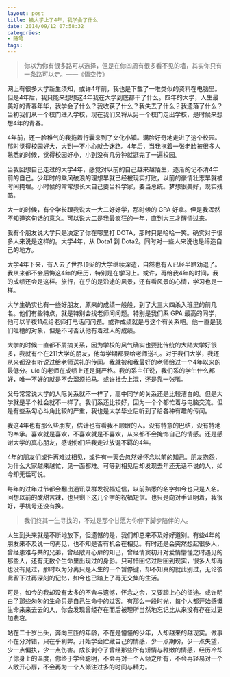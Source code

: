 ```yaml
---
layout: post
title: 被大学上了4年，我学会了什么
date: 2014/09/12 07:58:32
categories:
- 随笔
tags:
---
```


> 你以为你有很多路可以选择，但是在你四周有很多看不见的墙，其实你只有一条路可以走。——《悟空传》

网上有很多大学新生须知，或许4年前，我也是下载了一堆类似的资料在电脑里。但是4年后，我只能来想想这4年我在大学到底都干了什么。四年的大学，人生最美好的青春年华，我学会了什么？我收获了什么？我失去了什么？我遗落了什么？当初我们从一个校门进入学校，现在我们又将从另一个校门走出学校，是时候来想想4年的青春。

4年前，还一脸稚气的我拖着行囊来到了文化小镇。满脸好奇地走进了这个校园。那时觉得校园好大，大到一不小心就会迷路。4年后，当我拖着一张老脸被很多人熟悉的时候，觉得校园好小，小到没有几分钟就逛完了一遍校园。

当我回想自己走过的大学4年，感觉对以前的自己越来越陌生，逐渐的记不清4年前的自己。少年时的乘风破浪的理想早就已经被现实打败，以前的豪情壮志早就被时间掩埋。小时候的常常想长大自己要当科学家，要当总统。梦想很美好，现实残酷。

大一的时候，有个学长跟我说大一大二好好学，那时候的 GPA 好拿。但是我浑然不知道这句话的意义。可以说大二是我最疯狂的一年，直到大三才醒悟过来。

我有个朋友说大学只是决定了你在哪里打 DOTA，那时只是哈哈一笑。确实对于很多人来说是这样的。大学4年，从 Dota1 到 Dota2。同时对一些人来说也是缔造自己的地方。

大学4年下来，有人去了世界顶尖的大学继续深造，自然也有人已经半路劝退了。我从来都不会后悔这4年的经历，特别是在学习上。或许，再给我4年的时间，我的成绩还会是这样。旅行，在乎的是沿途的风景，还有看风景的心情，学习也是一样。

大学生确实也有一些好朋友，原来的成绩一般般，到了大三大四杀入班里的前几名。他们有些特点，就是特别会找老师问问题。特别是我们系 GPA 最高的同学，他可以半夜11点给老师打电话问问题。或许成绩就是与这个有关系吧。他一直是我们吐槽的对象，但是不可否认他有着过人的成绩。

大学的时候一直都不屑搞关系，因为学校的风气确实也要比传统的大陆大学好很多，我就有个在211大学的朋友，他每学期都要给老师送礼。对于我们大学，我还从来都没有听说过给老师送礼的传闻。我就被和我最好的老师给过一个4年以来的最低分。uic 的老师在成绩上还是挺严格。我的系主任说，我们系的学生什么都好，唯一不好的就是不会溜须拍马。或许社会上混，还是靠一张嘴。

父母常常说大学的人际关系就不一样了，高中同学的关系还是比较洁白的。但是大学就是半个社会就不一样了。我们系还比较好，因为一个个都忙着与电脑交流。但是有些系勾心斗角比较的严重，我也是大学毕业后听到了给各种有趣的传闻。

我这4年也有那么些朋友，估计也有看我不顺眼的人。没有特意的巴结，没有特地的奉承。喜欢就是喜欢，不喜欢就是不喜欢，从来都不会掩饰自己的情感。还是感谢大学的真心朋友，感谢你们陪我走过放诞不羁的4年。

4年的朋友们或许再难过相见，或许有一天会忽然好怀念以前的知己。朋友抱怨，为什么大家越来越忙，见一面都难。可等到相见后却发现去年还无话不说的人，如今却无话可说。

每年的过年过节都会翻出通讯录群发祝福短信，以前熟悉的名字如今也只是人名。回想以前的酸甜苦辣，也只剩下这几个字的祝福短信。也只是向对手证明着，我很好，手机号还没有换。

> 我们终其一生寻找的，不过是那个甘愿为你停下脚步陪伴的人。

人生到头来就是不断地放下，但遗憾的是，我们却总来不及好好道别。有些4年的朋友来不及说一句再见，也不知是否有机会在相见。有时还是会突然想起很多人，曾经患难与共的兄弟，曾经敞开心扉的知己，曾经情窦初开对爱情懵懂之时遇见的那些人，还有无数个生命里出现过的身影。只可惜回忆过后回到现实，很多人却再也没有见过，那时以为分离只是人生的一个暂停键，却不知真的就此别过，无论彼此留下过再深刻的记忆，如今也已踏上了再无交集的生活。

可是，如今的我却没有太多的不舍与遗憾，怀念之余，又要踏上心的征途。或许明白了那些匆匆的生命只是自己生命中的过客。有那么一段时光，每个人都开始感慨生命来来去去的人，你会发现曾经存在而后被理所当然地忘记比从来没有存在过更加悲哀。

站在二十岁出头，奔向三匝的年龄，不在是懵懂的少年，人却越来的越现实。做事不在分对错，只在乎利弊。开始学会贮藏自己的情感，少一点期盼，少一点失望，少一点偏执，少一点伤害。成长剥夺了曾经那些所有矫情与稚嫩的情感，经历冷却了你身上的温度，你终于学会聪明，不会再对一个人倾之所有，不会再轻易对一个人敞开心扉，不会再为一个人倾注过多的时间与精力。
